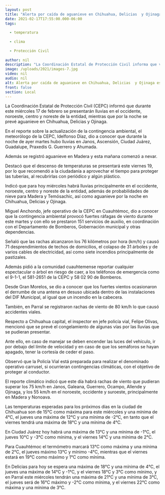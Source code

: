 ```yaml
---
layout: post
title: "Alerta por caída de aguanieve en Chihuahua, Delicias  y Ojinaga esta noche"
date: 2021-02-17T17:55:00.000-06:00
tags:
  
  - temperatura
  
  - clima
  
  - Protección Civil
  
author: nil
description: "La Coordinación Estatal de Protección Civil informa que varios municipios reportaron afectaciones como el colapso de árboles y cables, al igual que desprendimiento de techos por fuertes rachas de viento; cae nieve en Madera y se prevé que se extienda a Temósachic hoy miércoles 17  "
image: /uploads/2021/images-7.jpg
video: nil
audio: nil
alt: Alerta por caída de aguanieve en Chihuahua, Delicias  y Ojinaga esta noche
front: false
section: Local
---
```


La Coordinación Estatal de Protección Civil (CEPC) informó que durante este miércoles 17 de febrero se presentarán lluvias en el occidente, noroeste, centro y noreste de la entidad, mientras que por la noche se prevé aguanieve en Chihuahua, Delicias y Ojinaga.

En el reporte sobre la actualización de la contingencia ambiental, el meteorólogo de la CEPC, Idelfonso Díaz, dio a conocer que durante la noche de ayer martes hubo lluvias en Janos, Ascensión, Ciudad Juárez, Guadalupe, Praxedis G. Guerrero y Ahumada.

Además se registró aguanieve en Madera y esta mañana comenzó a nevar.

Destacó que el descenso de temperaturas se presentará este viernes 19, por lo que recomendó a la ciudadanía a aprovechar el tiempo para proteger las tuberías, al recubrirlas con periódico y algún plástico.

Indicó que para hoy miércoles habrá lluvias principalmente en el occidente, noroeste, centro y noreste de la entidad,  además de probabilidades de nieve para Madera y Temósachic, así como aguanieve por la noche en Chihuahua, Delicias y Ojinaga.

Miguel Anchondo, jefe operativo de la CEPC en Cuauhtémoc, dio a conocer que la contingencia ambiental provocó fuertes ráfagas de viento durante este martes y con ello se prestaron 151 servicios de auxilio, en coordinación con el Departamento de Bomberos, Gobernación municipal y otras dependencias.

Señaló que las rachas alcanzaron los 76 kilómetros por hora (km/h) y causó 71 desprendimientos de techos de domicilios, el colapso de 31 árboles y de varios cables de electricidad, así como siete incendios principalmente de pastizales.

Además pidió a la comunidad cuauhtemense reportar cualquier espectacular o árbol en riesgo de caer, a los teléfonos de emergencia como el 9-1-1, el 581-2651 de la CEPC y 58 02 90 de Bomberos.

Desde Gran Morelos, se dio a conocer que los fuertes vientos ocasionaron el derrumbe de una antena en desuso ubicada dentro de las instalaciones del DIF Municipal, al igual que un incendio en la cabecera.

También, en Parral se registraron rachas de viento de 80 km/h lo que causó accidentes viales.

Respecto a Chihuahua capital, el inspector en jefe policía vial, Felipe Olivas, mencionó que se prevé el congelamiento de algunas vías por las lluvias que se pudieran presentar.

Ante ello, en caso de manejar se deben encender las luces del vehículo, ir por debajo del límite de velocidad y en caso de que los semáforos se hayan apagado, tener la cortesía de ceder el paso.

Observó que la Policía Vial está preparada para realizar el denominado operativo carrusel, si ocurrieran contingencias climáticas, con el objetivo de proteger al conductor.

El reporte climático indicó que este día habrá rachas de viento que pudieran superar los 75 km/h en Janos, Galeana, Guerrero, Ocampo, Allende y Ojinaga, y los 55 km/h en el noroeste, occidente y suroeste, principalmente en Madera y Nonoava.

Las temperaturas esperadas para los próximos días en la ciudad de Chihuahua son de 15°C como máxima para este miércoles y una mínima de 4°C, el jueves una máxima de 12°C y una mínima de -2°C, en tanto que el viernes tendrá una máxima de 18°C y una mínima de 4°C.

En Ciudad Juárez hoy habrá una máxima de 13°C y una mínima de -1°C, el jueves 10°C y -3°C como mínima, y el viernes 14°C y una mínima de 2°C.

Para Cuauhtémoc el termómetro marcará 13°C como máxima y una mínima de 2°C, el jueves máximo 13°C y mínimo -4°C, mientras que el viernes estará en 19°C como máximo y 1°C como mínima.

En Delicias para hoy se espera una máxima de 18°C y una mínima de 4°C, el jueves una máxima de 14°C y -1°C, y el viernes 18°C y 3°C como mínimo, y en Parral este miércoles tendrán una máxima de 21°C y una mínima de 3°C, el jueves será de 16°C máximo y -2°C como mínima, y el viernes 22°C como máxima y una mínima de 3°C.